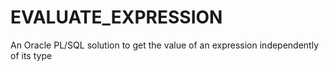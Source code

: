 # EVALUATE_EXPRESSION
An Oracle PL/SQL solution to get the value of an expression independently of its type
